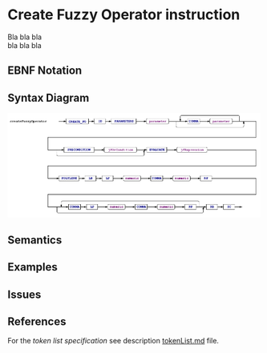 # Create Fuzzy Operator instruction

Bla bla bla  
bla bla bla


## EBNF Notation


## Syntax Diagram
![CreateFuzzyOperator instruction Syntax!](/languageSpecification/assets/rules/createFuzzyOperator.png "Create Fuzzy Operator Syntax Diagram") 


## Semantics


## Examples


## Issues


## References
For the *token list specification* see description [tokenList.md](/languageSpecification/tokenList.md) file.
